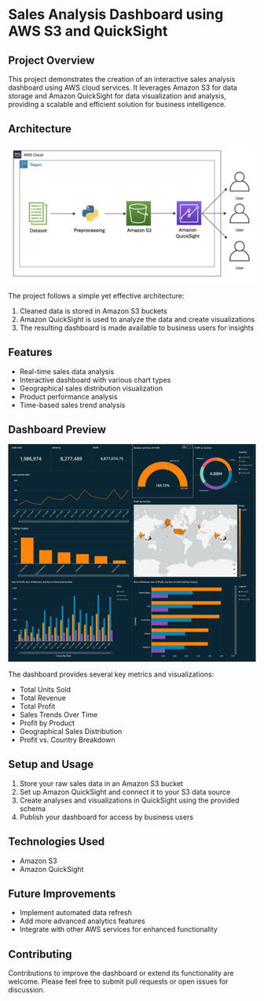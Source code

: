 # Sales Analysis Dashboard using AWS S3 and QuickSight

## Project Overview

This project demonstrates the creation of an interactive sales analysis dashboard using AWS cloud services. It leverages Amazon S3 for data storage and Amazon QuickSight for data visualization and analysis, providing a scalable and efficient solution for business intelligence.

## Architecture

![AWS Architecture](pics/schema.png)

The project follows a simple yet effective architecture:
1. Cleaned data is stored in Amazon S3 buckets
2. Amazon QuickSight is used to analyze the data and create visualizations
3. The resulting dashboard is made available to business users for insights

## Features

- Real-time sales data analysis
- Interactive dashboard with various chart types
- Geographical sales distribution visualization
- Product performance analysis
- Time-based sales trend analysis

## Dashboard Preview

![QuickSight Dashboard](pics/dashboard.png)

The dashboard provides several key metrics and visualizations:
- Total Units Sold
- Total Revenue
- Total Profit
- Sales Trends Over Time
- Profit by Product
- Geographical Sales Distribution
- Profit vs. Country Breakdown

## Setup and Usage

1. Store your raw sales data in an Amazon S3 bucket
2. Set up Amazon QuickSight and connect it to your S3 data source
3. Create analyses and visualizations in QuickSight using the provided schema
4. Publish your dashboard for access by business users

## Technologies Used

- Amazon S3
- Amazon QuickSight

## Future Improvements

- Implement automated data refresh
- Add more advanced analytics features
- Integrate with other AWS services for enhanced functionality

## Contributing

Contributions to improve the dashboard or extend its functionality are welcome. Please feel free to submit pull requests or open issues for discussion.
